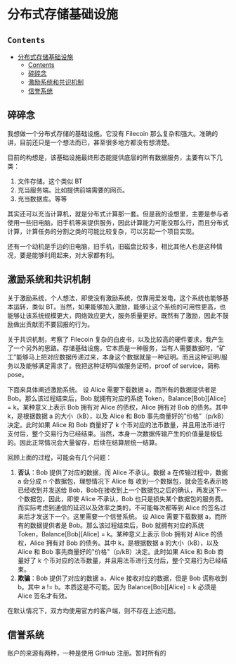 # 分布式存储基础设施

## `Contents`
- [分布式存储基础设施](#%e5%88%86%e5%b8%83%e5%bc%8f%e5%ad%98%e5%82%a8%e5%9f%ba%e7%a1%80%e8%ae%be%e6%96%bd)
  - [Contents](#contents)
  - [碎碎念](#%e7%a2%8e%e7%a2%8e%e5%bf%b5)
  - [激励系统和共识机制](#%e6%bf%80%e5%8a%b1%e7%b3%bb%e7%bb%9f%e5%92%8c%e5%85%b1%e8%af%86%e6%9c%ba%e5%88%b6)
  - [信誉系统](#%e4%bf%a1%e8%aa%89%e7%b3%bb%e7%bb%9f)

## 碎碎念
我想做一个分布式存储的基础设施。它没有 Filecoin 那么复杂和强大。准确的讲，目前还只是一个想法而已，甚至很多地方都没有想清楚。

目前的构想是，该基础设施最终形态能提供底层的所有数据服务，主要有以下几类：
1. 文件存储。这个类似 BT
2. 充当服务端。比如提供前端需要的网页。
3. 充当数据库。等等

其实还可以充当计算机，就是分布式计算那一套。但是我的设想里，主要是参与者使用一些旧电脑，旧手机等来提供服务，因此计算能力可能没那么行，而且分布式计算，计算任务的分割之类的可能比较复杂，可以另起一个项目实现。

还有一个动机是手边的旧电脑，旧手机，旧磁盘比较多，相比其他人也是这种情况，要是能够利用起来，对大家都有利。

## 激励系统和共识机制
关于激励系统，个人想法，即使没有激励系统，仅靠用爱发电，这个系统也能够基本运转，类似 BT。当然，如果能够加入激励，能够让这个系统的可用性更高，也能够让该系统规模更大，网络效应更大，服务质量更好。既然有了激励，因此不鼓励做出贡献而不要回报的行为。

关于共识机制，考察了 Filecoin 复杂的白皮书，以及比较高的硬件要求，我产生了一个另外的思路。存储基础设施，它本质是一种服务，当有人需要数据时，“矿工”能够马上把对应数据传递过来，本身这个数据就是一种证明。而且这种证明/服务以及能够满足需求了。我把这种证明叫做服务证明，proof of service，简称 pose。

下面来具体阐述激励系统。
设 Alice 需要下载数据 a，而所有的数据提供者是 Bob。那么该过程结束后，Bob 就拥有对应的系统 Token，Balance[Bob][Alice] = k。某种意义上表示 Bob 拥有对 Alice 的债权，Alice 拥有对 Bob 的债务。其中 k，是根据数据 a 的大小（kB），以及 Alice 和 Bob 事先商量好的"价格"（p/kB）决定。此时如果 Alice 和 Bob 商量好了 k 个币对应的法币数量，并且用法币进行支付后，整个交易行为已经结束。当然，本身一次数据传输产生的价值量是极低的。因此正常情况会大量留存，后续在结算层统一结算。

回顾上面的过程，可能会有几个问题：
1. **否认**：Bob 提供了对应的数据，而 Alice 不承认。数据 a 在传输过程中，数据 a 会分成 n 个数据包，理想情况下 Alice 每 收到一个数据包，就会签名表示她已经收到并发送给 Bob，Bob在接收到上一个数据包之后的确认，再发送下一个数据包，因此，即使 Alice 不承认，Bob 也只是损失某个数据包的服务费。而实际考虑到通信的延迟以及效率之类的，不可能每次都等到 Alice 的签名过来后才发送下一个。这里需要一个信誉系统。
设 Alice 需要下载数据 a，而所有的数据提供者是 Bob。那么该过程结束后，Bob 就拥有对应的系统 Token，Balance[Bob][Alice] = k。某种意义上表示 Bob 拥有对 Alice 的债权，Alice 拥有对 Bob 的债务。其中 k，是根据数据 a 的大小（kB），以及 Alice 和 Bob 事先商量好的"价格"（p/kB）决定。此时如果 Alice 和 Bob 商量好了 k 个币对应的法币数量，并且用法币进行支付后，整个交易行为已经结束。
2. **欺骗**：Bob 提供了对应的数据 a，Alice 接收对应的数据，但是 Bob 谎称收到 b。其中 a != b。本质这是不可能。因为 Balance[Bob][Alice] = k 必须是 Alice 签名才有效。

在默认情况下，双方均使用官方的客户端，则不存在上述问题。

## 信誉系统
账户的来源有两种，一种是使用 GitHub 注册。暂时所有的